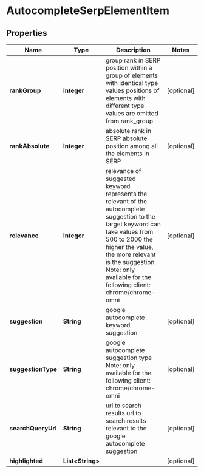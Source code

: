 

# AutocompleteSerpElementItem


## Properties

| Name | Type | Description | Notes |
|------------ | ------------- | ------------- | -------------|
|**rankGroup** | **Integer** | group rank in SERP position within a group of elements with identical type values positions of elements with different type values are omitted from rank_group |  [optional] |
|**rankAbsolute** | **Integer** | absolute rank in SERP absolute position among all the elements in SERP |  [optional] |
|**relevance** | **Integer** | relevance of suggested keyword represents the relevant of the autocomplete suggestion to the target keyword can take values from 500 to 2000 the higher the value, the more relevant is the suggestion Note: only available for the following client: chrome/chrome-omni |  [optional] |
|**suggestion** | **String** | google autocomplete keyword suggestion |  [optional] |
|**suggestionType** | **String** | google autocomplete suggestion type Note: only available for the following client: chrome/chrome-omni |  [optional] |
|**searchQueryUrl** | **String** | url to search results url to search results relevant to the google autocomplete suggestion |  [optional] |
|**highlighted** | **List&lt;String&gt;** |  |  [optional] |




